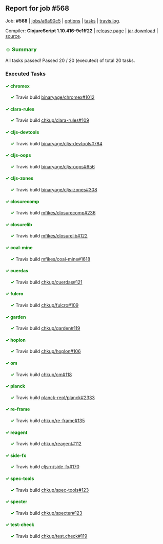 ## Report for job #568

Job: **#568** | [jobs/a6a90c5](https://github.com/cljs-oss/canary/commit/a6a90c5a646d2e638608be4c637513adf2ebe093) | [options](options.edn) | [tasks](tasks.edn) | [travis log](https://travis-ci.org/cljs-oss/canary/builds/426688284).

Compiler: **ClojureScript 1.10.416-9e1ff22** | [release page](https://github.com/cljs-oss/canary/releases/tag/r1.10.416-9e1ff22) | [jar download](https://github.com/cljs-oss/canary/releases/download/r1.10.416-9e1ff22/clojurescript-1.10.416-9e1ff22.jar) | [source](https://github.com/clojure/clojurescript/commit/9e1ff2232da00dcda7fb495784e7d5a1d72573a7).

### <b style='color:green'>☺ Summary</b>

All tasks passed! Passed 20 / 20 (executed) of total 20 tasks.

### Executed Tasks

#### <b style='color:green'>&#x2713; chromex</b>
&nbsp;&nbsp;&nbsp;&nbsp;<b style='color:green'>&#x2713;</b> Travis build [binaryage/chromex#1012](https://travis-ci.org/binaryage/chromex/builds/426690626)<br>

#### <b style='color:green'>&#x2713; clara-rules</b>
&nbsp;&nbsp;&nbsp;&nbsp;<b style='color:green'>&#x2713;</b> Travis build [chkup/clara-rules#109](https://travis-ci.org/chkup/clara-rules/builds/426690632)<br>

#### <b style='color:green'>&#x2713; cljs-devtools</b>
&nbsp;&nbsp;&nbsp;&nbsp;<b style='color:green'>&#x2713;</b> Travis build [binaryage/cljs-devtools#784](https://travis-ci.org/binaryage/cljs-devtools/builds/426690637)<br>

#### <b style='color:green'>&#x2713; cljs-oops</b>
&nbsp;&nbsp;&nbsp;&nbsp;<b style='color:green'>&#x2713;</b> Travis build [binaryage/cljs-oops#656](https://travis-ci.org/binaryage/cljs-oops/builds/426690653)<br>

#### <b style='color:green'>&#x2713; cljs-zones</b>
&nbsp;&nbsp;&nbsp;&nbsp;<b style='color:green'>&#x2713;</b> Travis build [binaryage/cljs-zones#308](https://travis-ci.org/binaryage/cljs-zones/builds/426690661)<br>

#### <b style='color:green'>&#x2713; closurecomp</b>
&nbsp;&nbsp;&nbsp;&nbsp;<b style='color:green'>&#x2713;</b> Travis build [mfikes/closurecomp#236](https://travis-ci.org/mfikes/closurecomp/builds/426690659)<br>

#### <b style='color:green'>&#x2713; closurelib</b>
&nbsp;&nbsp;&nbsp;&nbsp;<b style='color:green'>&#x2713;</b> Travis build [mfikes/closurelib#122](https://travis-ci.org/mfikes/closurelib/builds/426690668)<br>

#### <b style='color:green'>&#x2713; coal-mine</b>
&nbsp;&nbsp;&nbsp;&nbsp;<b style='color:green'>&#x2713;</b> Travis build [mfikes/coal-mine#1618](https://travis-ci.org/mfikes/coal-mine/builds/426690677)<br>

#### <b style='color:green'>&#x2713; cuerdas</b>
&nbsp;&nbsp;&nbsp;&nbsp;<b style='color:green'>&#x2713;</b> Travis build [chkup/cuerdas#121](https://travis-ci.org/chkup/cuerdas/builds/426690694)<br>

#### <b style='color:green'>&#x2713; fulcro</b>
&nbsp;&nbsp;&nbsp;&nbsp;<b style='color:green'>&#x2713;</b> Travis build [chkup/fulcro#109](https://travis-ci.org/chkup/fulcro/builds/426690698)<br>

#### <b style='color:green'>&#x2713; garden</b>
&nbsp;&nbsp;&nbsp;&nbsp;<b style='color:green'>&#x2713;</b> Travis build [chkup/garden#119](https://travis-ci.org/chkup/garden/builds/426690700)<br>

#### <b style='color:green'>&#x2713; hoplon</b>
&nbsp;&nbsp;&nbsp;&nbsp;<b style='color:green'>&#x2713;</b> Travis build [chkup/hoplon#106](https://travis-ci.org/chkup/hoplon/builds/426690725)<br>

#### <b style='color:green'>&#x2713; om</b>
&nbsp;&nbsp;&nbsp;&nbsp;<b style='color:green'>&#x2713;</b> Travis build [chkup/om#118](https://travis-ci.org/chkup/om/builds/426690750)<br>

#### <b style='color:green'>&#x2713; planck</b>
&nbsp;&nbsp;&nbsp;&nbsp;<b style='color:green'>&#x2713;</b> Travis build [planck-repl/planck#2333](https://travis-ci.org/planck-repl/planck/builds/426690892)<br>

#### <b style='color:green'>&#x2713; re-frame</b>
&nbsp;&nbsp;&nbsp;&nbsp;<b style='color:green'>&#x2713;</b> Travis build [chkup/re-frame#135](https://travis-ci.org/chkup/re-frame/builds/426690861)<br>

#### <b style='color:green'>&#x2713; reagent</b>
&nbsp;&nbsp;&nbsp;&nbsp;<b style='color:green'>&#x2713;</b> Travis build [chkup/reagent#112](https://travis-ci.org/chkup/reagent/builds/426690787)<br>

#### <b style='color:green'>&#x2713; side-fx</b>
&nbsp;&nbsp;&nbsp;&nbsp;<b style='color:green'>&#x2713;</b> Travis build [cljsrn/side-fx#170](https://travis-ci.org/cljsrn/side-fx/builds/426690823)<br>

#### <b style='color:green'>&#x2713; spec-tools</b>
&nbsp;&nbsp;&nbsp;&nbsp;<b style='color:green'>&#x2713;</b> Travis build [chkup/spec-tools#123](https://travis-ci.org/chkup/spec-tools/builds/426690818)<br>

#### <b style='color:green'>&#x2713; specter</b>
&nbsp;&nbsp;&nbsp;&nbsp;<b style='color:green'>&#x2713;</b> Travis build [chkup/specter#123](https://travis-ci.org/chkup/specter/builds/426690851)<br>

#### <b style='color:green'>&#x2713; test-check</b>
&nbsp;&nbsp;&nbsp;&nbsp;<b style='color:green'>&#x2713;</b> Travis build [chkup/test.check#119](https://travis-ci.org/chkup/test.check/builds/426690877)<br>